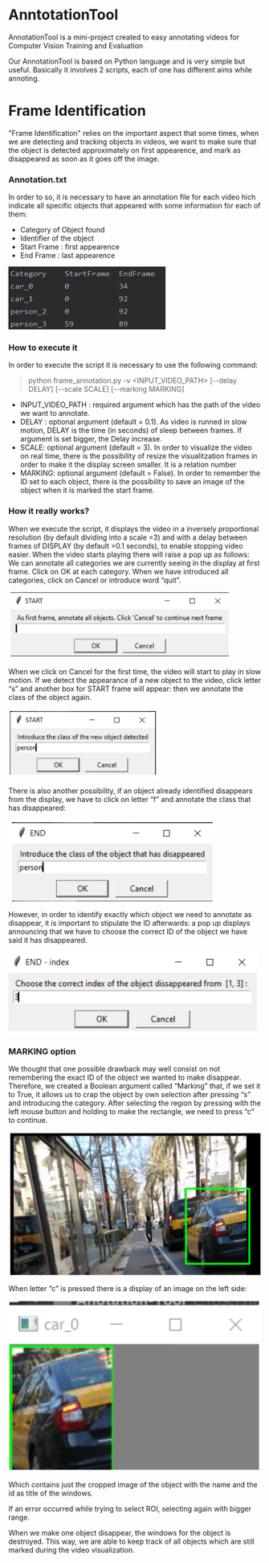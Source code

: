 # AnntotationTool
AnnotationTool is a mini-project created to easy annotating videos for Computer Vision Training and Evaluation

Our AnnotationTool is based on Python language and is very simple but useful. Basically it involves 2 scripts, each of one has different aims while annoting.

 # Frame Identification
 "Frame Identification" relies on the important aspect that some times, when we are detecting and tracking objects in videos, we want to make sure that the object is detected approximately on first appearence, and mark as disappeared as soon as it goes off the image.
 
 ### Annotation.txt
 In order to so, it is necessary to have an annotation file for each video hich indicate all specific objects that appeared with some information for each of them:
 
  - Category of Object found
  - Identifier of the object
  - Start Frame : first appearence
  - End Frame : last appearence
  
  ![Annotation TXT example](imgs/Annotation_txt.PNG)

  
  ### How to execute it
  In order to execute the script it is necessary to use the following command:
  > python frame_annotation.py -v <INPUT_VIDEO_PATH> [--delay DELAY] [--scale SCALE] [--marking MARKING]
  
  - INPUT_VIDEO_PATH : required argument which has the path of the video we want to annotate.
  - DELAY : optional argument (default = 0.1). As video is runned in slow motion, DELAY is the time (in seconds) of sleep between frames. If argument is set bigger, the Delay increase.
  - SCALE: optional argument (default = 3). In order to visualize the video on real time, there is the possibility of resize the visualitzation frames in order to make it the display screen smaller. It is a relation number
  - MARKING: optional argument (default = False). In order to remember the ID set to each object, there is the possibility to save an image of the object when it is marked the start frame.
  
  ### How it really works?
When we execute the script, it displays the video in a inversely proportional resolution (by default dividing into a scale =3) and with a delay between frames of DISPLAY (by default =0.1 seconds), to enable stopping video easier.
When the video starts playing there will raise a pop up as follows:
We can annotate all categories we are currently seeing in the display at first frame. Click on OK at each category.
When we have introduced all categories, click on Cancel or introduce word “quit”.

![First Start](imgs/FirstStart.PNG)

When we click on Cancel for the first time, the video will start to play in slow motion. If we detect the appearance of a new object to the video, click letter “s” and another box for START frame will appear: then we annotate the class of the object again.


![Start](imgs/Start.PNG)

There is also another possibility, if an object already identified disappears from the display, we have to click on letter “f” and annotate the class that has disappeared:


![End](imgs/End.PNG)

However, in order to identify exactly which object we need to annotate as disappear, it is important to stipulate the ID afterwards: a pop up displays announcing that we have to choose the correct ID of the object we have said it has disappeared.


![End Identfication](imgs/End_index.PNG)


### MARKING option
We thought that one possible drawback may well consist on not remembering the exact ID of the object we wanted to make disappear. Therefore, we created a Boolean argument called “Marking” that, if we set it to True, it allows us to crap the object by own selection after pressing “s” and introducing the category. After selecting the region by pressing with the left mouse button and holding to make the rectangle, we need to press “c” to continue.

![Bounding Box Selection](imgs/capturing.PNG)

When letter “c” is pressed there is a display of an image on the left side:

![Bounding Box Selection](imgs/capturing_cell.PNG)

Which contains just the cropped image of the object with the name and the id as title of the windows.

If an error occurred while trying to select ROI, selecting again with bigger range.

When we make one object disappear, the windows for the object is destroyed.
This way, we are able to keep track of all objects which are still marked during the video visualization.



  
